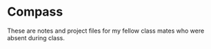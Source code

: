 # Compass
These are notes and project files for my fellow class mates who were absent during class.
